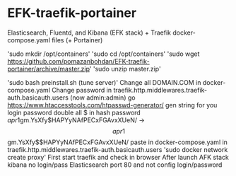 # EFK-traefik-portainer
Elasticsearch, Fluentd, and Kibana (EFK stack) + Traefik docker-compose.yaml files (+ Portainer)

'sudo mkdir /opt/containers'
'sudo cd /opt/containers'
'sudo wget https://github.com/pomazanbohdan/EFK-traefik-portainer/archive/master.zip'
'sudo unzip master.zip'

'sudo bash preinstall.sh (tune server)'
Change all DOMAIN.COM in docker-compose.yaml
Change password in traefik.http.middlewares.traefik-auth.basicauth.users (now admin:admin)
go https://www.htaccesstools.com/htpasswd-generator/
gen string for you login password
double  all $ in hash  password $apr1$gm.YsXfy$HAPYyNAfPECxFGAvxXUeN/ -> $$apr1$$gm.YsXfy$$HAPYyNAfPECxFGAvxXUeN/
paste in  docker-compose.yaml in traefik.http.middlewares.traefik-auth.basicauth.users
'sudo docker network create proxy'
First start traefik and check in browser
After launch AFK stack
kibana no login/pass
Elasticsearch port 80 and not config login/password 